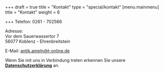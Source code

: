 +++
draft = true
title = "Kontakt"
type = "special/kontakt"
[menu.mainmenu]
title = "Kontakt"
weight = 6

+++
Telefon: 0261 - 702566  
  
Adresse:  
Vor dem Sauerwassertor 7  
56077 Koblenz - Ehrenbreitstein  
  
E-Mail: antik.ameln@t-online.de

Wenn Sie mit uns in Verbindung treten erkennen Sie unsere [**Datenschutzerklärung**](/datenschutz) an.
